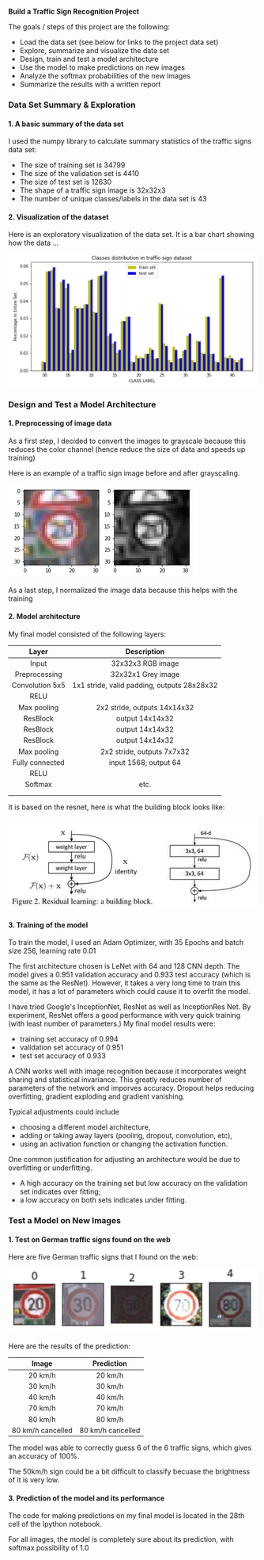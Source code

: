 **Build a Traffic Sign Recognition Project**

The goals / steps of this project are the following:
* Load the data set (see below for links to the project data set)
* Explore, summarize and visualize the data set
* Design, train and test a model architecture
* Use the model to make predictions on new images
* Analyze the softmax probabilities of the new images
* Summarize the results with a written report

[//]: # (Image References)

[image1]: ./img/visualization.jpg "Visualization"
[image2]: ./img/grayscale.jpg "Grayscaling"
[image3]: ./img/traffic_sign.jpg
[image4]: ./img/resnet.jpg


### Data Set Summary & Exploration

#### 1. A basic summary of the data set

I used the numpy library to calculate summary statistics of the traffic
signs data set:

* The size of training set is 34799
* The size of the validation set is 4410
* The size of test set is 12630
* The shape of a traffic sign image is 32x32x3
* The number of unique classes/labels in the data set is 43

#### 2. Visualization of the dataset

Here is an exploratory visualization of the data set. It is a bar chart showing how the data ...

![alt text][image1]

### Design and Test a Model Architecture

#### 1. Preprocessing of image data

As a first step, I decided to convert the images to grayscale because this reduces the color channel (hence reduce the size of data and speeds up training)

Here is an example of a traffic sign image before and after grayscaling.

![alt text][image2]

As a last step, I normalized the image data because this helps with the training


#### 2. Model architecture

My final model consisted of the following layers:

| Layer         		|     Description	        					| 
|:---------------------:|:---------------------------------------------:| 
| Input         		| 32x32x3 RGB image   							|
| Preprocessing			| 32x32x1 Grey image							|
| Convolution 5x5     	| 1x1 stride, valid padding, outputs 28x28x32 	|
| RELU					|												|
| Max pooling	      	| 2x2 stride,  outputs 14x14x32 				|
| ResBlock 			    | output 14x14x32      							|
| ResBlock 			    | output 14x14x32      							|
| ResBlock 			    | output 14x14x32      							|
| Max pooling	      	| 2x2 stride,  outputs 7x7x32 					|
| Fully connected		| input 1568; output 64        					|
| RELU					|												|
| Softmax				| etc.        									|
|						|												|
|						|												|
 
It is based on the resnet, here is what the building block looks like:

![alt text][image4]

#### 3. Training of the model

To train the model, I used an Adam Optimizer, with 35 Epochs and batch size 256, learning rate 0.01

The first architecture chosen is LeNet with 64 and 128 CNN depth. The model gives a 0.951 validation accuracy and 0.933 test accuracy (which is the same as the ResNet). However, it takes a very long time to train this model, it has a lot of parameters which could cause it to overfit the model.

I have tried Google's InceptionNet, ResNet as well as InceptionRes Net. By experiment, ResNet offers a good performance with very quick training (with least number of parameters.) My final model results were:
* training set accuracy of 0.994
* validation set accuracy of 0.951
* test set accuracy of 0.933

A CNN works well with image recognition because it incorporates weight sharing and statistical invariance. This greatly reduces number of parameters of the network and imporves accuracy. Dropout helps reducing overfitting, gradient exploding and gradient vanishing.

Typical adjustments could include 
- choosing a different model architecture, 
- adding or taking away layers (pooling, dropout, convolution, etc), 
- using an activation function or changing the activation function. 

One common justification for adjusting an architecture would be due to overfitting or underfitting. 
- A high accuracy on the training set but low accuracy on the validation set indicates over fitting; 
- a low accuracy on both sets indicates under fitting.


### Test a Model on New Images

#### 1. Test on German traffic signs found on the web 

Here are five German traffic signs that I found on the web:

![alt text][image3] 

Here are the results of the prediction:

| Image			        |     Prediction	        					| 
|:---------------------:|:---------------------------------------------:| 
| 20 km/h	      		| 20 km/h						 				|
| 30 km/h	      		| 30 km/h						 				|
| 40 km/h	      		| 40 km/h						 				|
| 70 km/h	      		| 70 km/h						 				|
| 80 km/h	      		| 80 km/h						 				|
| 80 km/h cancelled     | 80 km/h cancelled								|


The model was able to correctly guess 6 of the 6 traffic signs, which gives an accuracy of 100%.

The 50km/h sign could be a bit difficult to classify becuase the brightness of it is very low.

#### 3. Prediction of the model and its performance

The code for making predictions on my final model is located in the 28th cell of the Ipython notebook.

For all images, the model is completely sure about its prediction, with softmax possibility of 1.0


